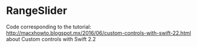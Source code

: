 # RangeSlider
Code corresponding to the tutorial:
http://macxhowto.blogspot.mx/2016/06/custom-controls-with-swift-22.html
about Custom controls with Swift 2.2
